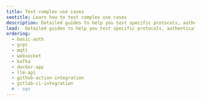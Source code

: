 ```yaml
---
title: Test complex use cases
seotitle: Learn how to test complex use cases
description: Detailed guides to help you test specific protocols, authentication schemes, and application types.
lead:  Detailed guides to help you test specific protocols, authentication schemes, and application types.
ordering:
  - basic-auth
  - grpc
  - mqtt
  - websocket
  - kafka
  - docker-app
  - llm-api
  - github-action-integration
  - gitlab-ci-integration
  # - sqs
---
```

